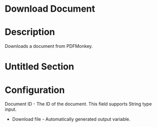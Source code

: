 ﻿# Download Document

# Description

Downloads a document from PDFMonkey.

# Untitled Section

# Configuration

Document ID - The ID of the document. This field supports
              String type input.





* Download file - Automatically generated output variable.
